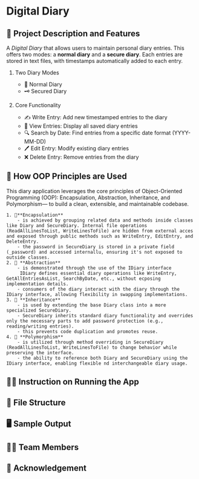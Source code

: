 # Digital Diary

## 🧩 Project Description and Features
A *Digital Diary* that allows users to maintain personal diary entries. This offers two modes: a **normal diary** and a **secure diary**. Each entries are stored in text files, with timestamps automatically added to each entry.

1. Two Diary Modes
	- 📓 Normal Diary
	- 🗝 Secured Diary

2. Core Functionality
	- ✍️ Write Entry: Add new timestamped entries to the diary
	- 📖 View Entries: Display all saved diary entries
	- 🔍 Search by Date: Find entries from a specific date format (YYYY-MM-DD)
	- 🖊️ Edit Entry: Modify existing diary entries
	- ❌ Delete Entry: Remove entries from the diary

## 🧠 How OOP Principles are Used
This diary application leverages the core principles of Object-Oriented Programming (OOP): Encapsulation, Abstraction, Inheritance, and Polymorphism— to build a clean, extensible, and maintainable codebase.

	1. 🔐**Encapsulation**
		- is achieved by grouping related data and methods inside classes like Diary and SecureDiary. Internal file operations (ReadAllLinesToList, WriteLinesToFile) are hidden from external acces and exposed through public methods such as WriteEntry, EditEntry, and DeleteEntry.
		- the password in SecureDiary is stored in a private field (_password) and accessed internallu, ensuring it's not exposed to outside classes.
	2. 🎯 **Abstraction**
		- is demonstrated through the use of the IDiary interface
		 IDiary defines essential diary operations like WriteEntry, GetAllEntriesAsList, SearchByDate, etc., without ecposing implementation details.
		- consumers of the diary interact with the diary through the IDiary interface, allowing flexibility in swapping implementations.
	3. 🧬 **Inheritance**
		- is used by extending the base Diary class into a more specialized SecureDiary.
		- SecureDiary inherits standard diary functionality and overrides only the necessary parts to add password protection (e.g., reading/writing entries).
		- this prevents code duplication and promotes reuse.
	4. 🔁 **Polymorphism**
		- is utilized through method overriding in SecureDiary (ReadAllLinesToList, WriteLinesToFile) to change behavior while preserving the interface.
		- the ability to reference both Diary and SecureDiary using the IDiary interface, enabling flexible nd interchangeable diary usage.

## 🧑‍🏫 Instruction on Running the App

## 📂 File Structure

## 🖥 Sample Output

## 🧑‍💻 Team Members

## 🤝 Acknowledgement